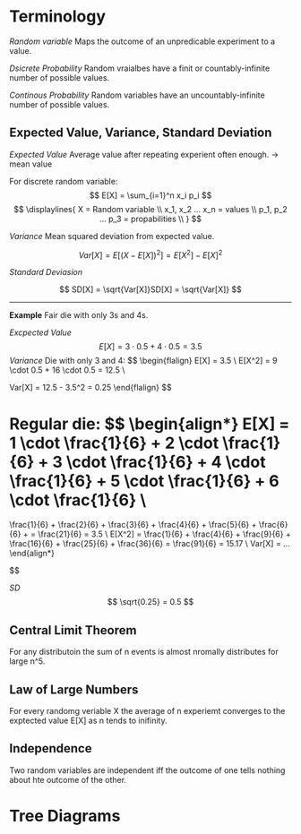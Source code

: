 # Terminology
*Random variable*
Maps the outcome of an unpredicable experiment to a value.

*Dsicrete Probability*
Random vraialbes have a finit or countably-infinite number of possible values. 

*Continous Probability*
Random variables have an uncountably-infinite number of possible values. 
## Expected Value, Variance, Standard Deviation

*Expected Value*
Average value after  repeating experient often enough.  -> mean value

For discrete random variable: 
$$
E[X] = \sum_{i=1}^n x_i p_i 
$$
$$ 
\displaylines{
X = Random variable \\
x_1, x_2 ... x_n = values \\
p_1, p_2 ... p_3 = propabilities \\
}
$$

*Variance*
Mean squared deviation from expected value. 

$$
Var[X] = E[(X-E[X])^2] = E[X^2] - E[X]^2
$$

*Standard Deviasion*

$$
SD[X] = \sqrt{Var[X]}SD[X] = \sqrt{Var[X]}
$$


---

**Example**
Fair die with only 3s and 4s.

*Excpected Value*
$$
E[X] = 3 \cdot 0.5 + 4 \cdot 0.5 = 3.5
$$
*Variance*
Die with only 3 and 4: 
$$
\begin{flalign}
E[X] = 3.5 \\
E[X^2] = 9 \cdot 0.5 + 16 \cdot 0.5 = 12.5 \\

Var[X] =  12.5 - 3.5^2 = 0.25
\end{flalign}
$$


Regular die: 
$$
\begin{align*}
E[X] =
1 \cdot \frac{1}{6} + 
2 \cdot \frac{1}{6} + 
3 \cdot \frac{1}{6} +
4 \cdot \frac{1}{6} +
5 \cdot \frac{1}{6} +
6 \cdot \frac{1}{6} \\
= 
\frac{1}{6} + 
\frac{2}{6} + 
\frac{3}{6} + 
\frac{4}{6} + 
\frac{5}{6} + 
\frac{6}{6} + 
= \frac{21}{6} = 3.5
\\ 
E[X^2] = 
\frac{1}{6} + 
\frac{4}{6} + 
\frac{9}{6} + 
\frac{16}{6} + 
\frac{25}{6} + 
\frac{36}{6} 
=  \frac{91}{6} 
= 15.17 \\
Var[X] = ...
\end{align*} 

 
$$

*SD*
$$
\sqrt{0.25} = 0.5
$$

## Central Limit Theorem
For any distributoin the sum of n events is almost nromally distributes for large n^5. 

## Law of Large Numbers
For every randomg veriable X the average of n experiemt converges to the exptected value E[X] as n tends to inifinity. 

## Independence
Two random variables are independent iff the outcome of one tells nothing about hte outcome of the other. 

# Tree Diagrams 
